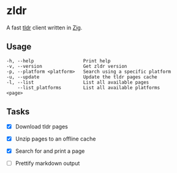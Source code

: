 # zldr

A fast [tldr](https://tldr.sh/) client written in [Zig](https://ziglang.org/).

## Usage

```
-h, --help                  Print help
-v, --version               Get zldr version 
-p, --platform <platform>   Search using a specific platform
-u, --update                Update the tldr pages cache
-l, --list                  List all available pages
    --list_platforms        List all available platforms
<page>
```

## Tasks

- [x] Download tldr pages
- [x] Unzip pages to an offline cache
- [x] Search for and print a page
- [ ] Prettify markdown output


